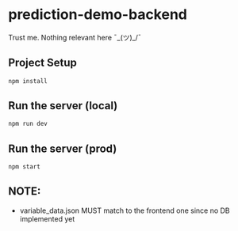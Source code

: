 # prediction-demo-backend

Trust me. Nothing relevant here ¯\_(ツ)_/¯

## Project Setup

```sh
npm install
```

## Run the server (local)

```sh
npm run dev
```

## Run the server (prod)

```sh
npm start
```

## NOTE:

- variable_data.json MUST match to the frontend one since no DB implemented yet